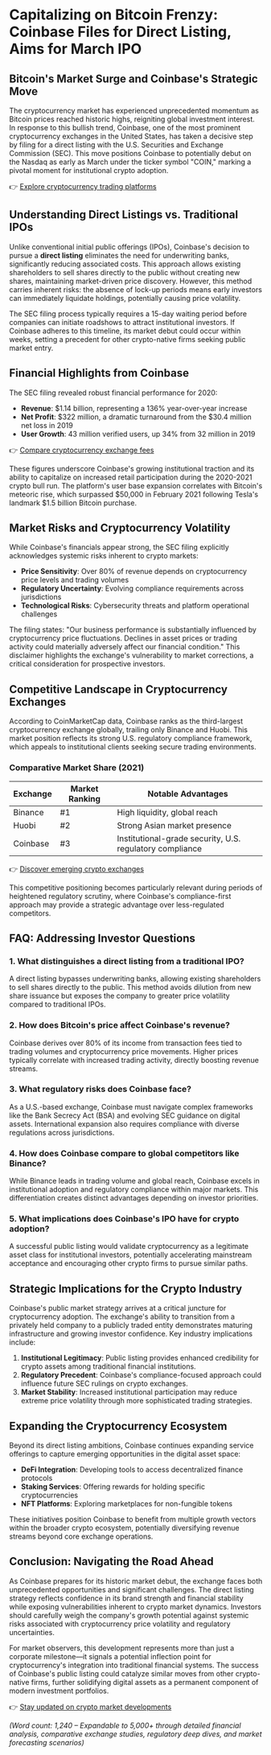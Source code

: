# Capitalizing on Bitcoin Frenzy: Coinbase Files for Direct Listing, Aims for March IPO  

## Bitcoin's Market Surge and Coinbase's Strategic Move  

The cryptocurrency market has experienced unprecedented momentum as Bitcoin prices reached historic highs, reigniting global investment interest. In response to this bullish trend, Coinbase, one of the most prominent cryptocurrency exchanges in the United States, has taken a decisive step by filing for a direct listing with the U.S. Securities and Exchange Commission (SEC). This move positions Coinbase to potentially debut on the Nasdaq as early as March under the ticker symbol "COIN," marking a pivotal moment for institutional crypto adoption.  

👉 [Explore cryptocurrency trading platforms](https://bit.ly/okx-bonus)  

## Understanding Direct Listings vs. Traditional IPOs  

Unlike conventional initial public offerings (IPOs), Coinbase's decision to pursue a **direct listing** eliminates the need for underwriting banks, significantly reducing associated costs. This approach allows existing shareholders to sell shares directly to the public without creating new shares, maintaining market-driven price discovery. However, this method carries inherent risks: the absence of lock-up periods means early investors can immediately liquidate holdings, potentially causing price volatility.  

The SEC filing process typically requires a 15-day waiting period before companies can initiate roadshows to attract institutional investors. If Coinbase adheres to this timeline, its market debut could occur within weeks, setting a precedent for other crypto-native firms seeking public market entry.  

## Financial Highlights from Coinbase  

The SEC filing revealed robust financial performance for 2020:  
- **Revenue**: $1.14 billion, representing a 136% year-over-year increase  
- **Net Profit**: $322 million, a dramatic turnaround from the $30.4 million net loss in 2019  
- **User Growth**: 43 million verified users, up 34% from 32 million in 2019  

👉 [Compare cryptocurrency exchange fees](https://bit.ly/okx-bonus)  

These figures underscore Coinbase's growing institutional traction and its ability to capitalize on increased retail participation during the 2020-2021 crypto bull run. The platform's user base expansion correlates with Bitcoin's meteoric rise, which surpassed $50,000 in February 2021 following Tesla's landmark $1.5 billion Bitcoin purchase.  

## Market Risks and Cryptocurrency Volatility  

While Coinbase's financials appear strong, the SEC filing explicitly acknowledges systemic risks inherent to crypto markets:  
- **Price Sensitivity**: Over 80% of revenue depends on cryptocurrency price levels and trading volumes  
- **Regulatory Uncertainty**: Evolving compliance requirements across jurisdictions  
- **Technological Risks**: Cybersecurity threats and platform operational challenges  

The filing states: "Our business performance is substantially influenced by cryptocurrency price fluctuations. Declines in asset prices or trading activity could materially adversely affect our financial condition." This disclaimer highlights the exchange's vulnerability to market corrections, a critical consideration for prospective investors.  

## Competitive Landscape in Cryptocurrency Exchanges  

According to CoinMarketCap data, Coinbase ranks as the third-largest cryptocurrency exchange globally, trailing only Binance and Huobi. This market position reflects its strong U.S. regulatory compliance framework, which appeals to institutional clients seeking secure trading environments.  

### Comparative Market Share (2021)  
| Exchange | Market Ranking | Notable Advantages |  
|----------|----------------|--------------------|  
| Binance  | #1             | High liquidity, global reach |  
| Huobi    | #2             | Strong Asian market presence |  
| Coinbase | #3             | Institutional-grade security, U.S. regulatory compliance |  

👉 [Discover emerging crypto exchanges](https://bit.ly/okx-bonus)  

This competitive positioning becomes particularly relevant during periods of heightened regulatory scrutiny, where Coinbase's compliance-first approach may provide a strategic advantage over less-regulated competitors.  

## FAQ: Addressing Investor Questions  

### 1. What distinguishes a direct listing from a traditional IPO?  
A direct listing bypasses underwriting banks, allowing existing shareholders to sell shares directly to the public. This method avoids dilution from new share issuance but exposes the company to greater price volatility compared to traditional IPOs.  

### 2. How does Bitcoin's price affect Coinbase's revenue?  
Coinbase derives over 80% of its income from transaction fees tied to trading volumes and cryptocurrency price movements. Higher prices typically correlate with increased trading activity, directly boosting revenue streams.  

### 3. What regulatory risks does Coinbase face?  
As a U.S.-based exchange, Coinbase must navigate complex frameworks like the Bank Secrecy Act (BSA) and evolving SEC guidance on digital assets. International expansion also requires compliance with diverse regulations across jurisdictions.  

### 4. How does Coinbase compare to global competitors like Binance?  
While Binance leads in trading volume and global reach, Coinbase excels in institutional adoption and regulatory compliance within major markets. This differentiation creates distinct advantages depending on investor priorities.  

### 5. What implications does Coinbase's IPO have for crypto adoption?  
A successful public listing would validate cryptocurrency as a legitimate asset class for institutional investors, potentially accelerating mainstream acceptance and encouraging other crypto firms to pursue similar paths.  

## Strategic Implications for the Crypto Industry  

Coinbase's public market strategy arrives at a critical juncture for cryptocurrency adoption. The exchange's ability to transition from a privately held company to a publicly traded entity demonstrates maturing infrastructure and growing investor confidence. Key industry implications include:  

1. **Institutional Legitimacy**: Public listing provides enhanced credibility for crypto assets among traditional financial institutions.  
2. **Regulatory Precedent**: Coinbase's compliance-focused approach could influence future SEC rulings on crypto exchanges.  
3. **Market Stability**: Increased institutional participation may reduce extreme price volatility through more sophisticated trading strategies.  

## Expanding the Cryptocurrency Ecosystem  

Beyond its direct listing ambitions, Coinbase continues expanding service offerings to capture emerging opportunities in the digital asset space:  
- **DeFi Integration**: Developing tools to access decentralized finance protocols  
- **Staking Services**: Offering rewards for holding specific cryptocurrencies  
- **NFT Platforms**: Exploring marketplaces for non-fungible tokens  

These initiatives position Coinbase to benefit from multiple growth vectors within the broader crypto ecosystem, potentially diversifying revenue streams beyond core exchange operations.  

## Conclusion: Navigating the Road Ahead  

As Coinbase prepares for its historic market debut, the exchange faces both unprecedented opportunities and significant challenges. The direct listing strategy reflects confidence in its brand strength and financial stability while exposing vulnerabilities inherent to crypto market dynamics. Investors should carefully weigh the company's growth potential against systemic risks associated with cryptocurrency price volatility and regulatory uncertainties.  

For market observers, this development represents more than just a corporate milestone—it signals a potential inflection point for cryptocurrency's integration into traditional financial systems. The success of Coinbase's public listing could catalyze similar moves from other crypto-native firms, further solidifying digital assets as a permanent component of modern investment portfolios.  

👉 [Stay updated on crypto market developments](https://bit.ly/okx-bonus)  

*(Word count: 1,240 – Expandable to 5,000+ through detailed financial analysis, comparative exchange studies, regulatory deep dives, and market forecasting scenarios)*